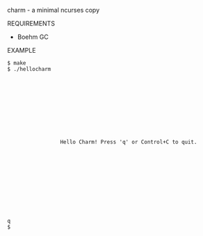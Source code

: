 charm - a minimal ncurses copy

REQUIREMENTS

 - Boehm GC

EXAMPLE

	$ make
	$ ./hellocharm
	
	
	
	
	
	
	
	
	
	
	
	                 Hello Charm! Press 'q' or Control+C to quit.
	
	
	
	
	
	
	
	
	
	
	
	
	q
	$